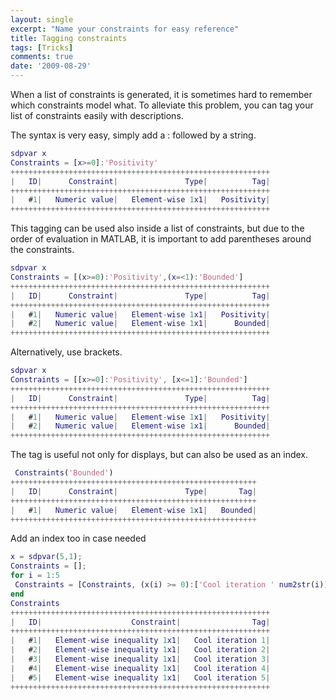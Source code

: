 ```yaml
---
layout: single
excerpt: "Name your constraints for easy reference"
title: Tagging constraints
tags: [Tricks]
comments: true
date: '2009-08-29'
---
```


When a list of constraints is generated, it is sometimes hard to remember which constraints model what. To alleviate this problem, you can tag your list of constraints easily with descriptions.

The syntax is very easy, simply add a : followed by a string.

````matlab
sdpvar x
Constraints = [x>=0]:'Positivity'
++++++++++++++++++++++++++++++++++++++++++++++++++++++++++
|   ID|      Constraint|               Type|          Tag|
++++++++++++++++++++++++++++++++++++++++++++++++++++++++++
|   #1|   Numeric value|   Element-wise 1x1|   Positivity|
++++++++++++++++++++++++++++++++++++++++++++++++++++++++++
````

This tagging can be used also inside a list of constraints, but due to the order of evaluation in MATLAB, it is important to add parentheses around the constraints.

````matlab
sdpvar x
Constraints = [(x>=0):'Positivity',(x=<1):'Bounded']
++++++++++++++++++++++++++++++++++++++++++++++++++++++++++
|   ID|      Constraint|               Type|          Tag|
++++++++++++++++++++++++++++++++++++++++++++++++++++++++++
|   #1|   Numeric value|   Element-wise 1x1|   Positivity|
|   #2|   Numeric value|   Element-wise 1x1|      Bounded|
++++++++++++++++++++++++++++++++++++++++++++++++++++++++++
````

Alternatively, use brackets.

````matlab
sdpvar x
Constraints = [[x>=0]:'Positivity', [x<=1]:'Bounded']
++++++++++++++++++++++++++++++++++++++++++++++++++++++++++
|   ID|      Constraint|               Type|          Tag|
++++++++++++++++++++++++++++++++++++++++++++++++++++++++++
|   #1|   Numeric value|   Element-wise 1x1|   Positivity|
|   #2|   Numeric value|   Element-wise 1x1|      Bounded|
++++++++++++++++++++++++++++++++++++++++++++++++++++++++++
````

The tag is useful not only for displays, but can also be used as an index.

````matlab
 Constraints('Bounded')
+++++++++++++++++++++++++++++++++++++++++++++++++++++++
|   ID|      Constraint|               Type|       Tag|
+++++++++++++++++++++++++++++++++++++++++++++++++++++++
|   #1|   Numeric value|   Element-wise 1x1|   Bounded|
+++++++++++++++++++++++++++++++++++++++++++++++++++++++
````

Add an index too in case needed
````matlab
x = sdpvar(5,1);
Constraints = [];
for i = 1:5
 Constraints = [Constraints, (x(i) >= 0):['Cool iteration ' num2str(i)]];
end
Constraints
++++++++++++++++++++++++++++++++++++++++++++++++++++++++++
|   ID|                    Constraint|                Tag|
++++++++++++++++++++++++++++++++++++++++++++++++++++++++++
|   #1|   Element-wise inequality 1x1|   Cool iteration 1|
|   #2|   Element-wise inequality 1x1|   Cool iteration 2|
|   #3|   Element-wise inequality 1x1|   Cool iteration 3|
|   #4|   Element-wise inequality 1x1|   Cool iteration 4|
|   #5|   Element-wise inequality 1x1|   Cool iteration 5|
++++++++++++++++++++++++++++++++++++++++++++++++++++++++++
 ````

